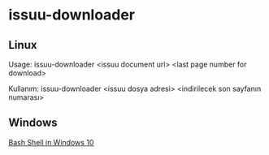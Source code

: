 issuu-downloader
======
Linux
---

Usage: issuu-downloader &lt;issuu document url&gt; &lt;last page number for download&gt;

Kullanım: issuu-downloader &lt;issuu dosya adresi&gt; &lt;indirilecek son sayfanın numarası&gt;

Windows
---
<a href="https://www.howtogeek.com/249966/how-to-install-and-use-the-linux-bash-shell-on-windows-10/"> Bash Shell in Windows 10</a>

